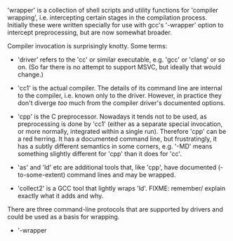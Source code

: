 'wrapper' is a collection of shell scripts and utility functions for
'compiler wrapping', i.e. intercepting certain stages in the
compilation process. Initially these were written specially for use
with gcc's '-wrapper' option to intercept preprocessing, but are now
somewhat broader.

Compiler invocation is surprisingly knotty. Some terms:

- 'driver' refers to the 'cc' or similar executable, e.g. 'gcc' or
'clang' or so on. (So far there is no attempt to support MSVC, but
ideally that would change.)

- 'cc1' is the actual compiler. The details of its command line are
internal to the compiler, i.e. known only to the driver. However,  in
practice they don't diverge *too* much from the compiler  driver's
documented options.

- 'cpp' is the C preprocessor. Nowadays it tends not to be used, as
preprocessing is done by 'cc1' (either as a separate special
invocation, or more normally, integrated within a single run).
Therefore 'cpp' can be a red herring. It has a documented command line,
but frustratingly, it has a subtly different semantics in  some corners,
e.g. '-MD' means something slightly different for  'cpp' than it does
for 'cc'.

- 'as' and 'ld' etc are additional tools that, like 'cpp', have
documented (-to-some-extent) command lines and may be wrapped.

- 'collect2' is a GCC tool that lightly wraps 'ld'. FIXME: remember/
explain exactly what it adds and why.

There are three command-line protocols that are supported by
drivers and could be used as a basis for wrapping.

- '-wrapper <script>': only GCC supports this, but it is the
easiest to use. For any tool that would ordinarily be run by the
driver, <script> is run, with

- '-###': both Clang and GCC also supports this. It simply dumps
the list of commands that would be run, but does not run them.

- '-Bprefix': changes the path prefix in which the driver looks for
its subservient tools such as 'cc1'. Both GCC and Clang support
this. With Clang, 'prefix' need not be a directory (but often is).

The usual issue with wrapping is that the above features may
already be used in any given build system, to perform its own
wrapping or introspection. To add one more layer of
wrapping/introspection therefore requires some finesse.

Currently 'wrapper' supports only the '-wrapper' protocol, but
support the others is desired also.

The main usage of 'wrapper' is to run or include it while setting
variables such as CPPWRAP or ASWRAP, to commands or shell functions
that should be used.

There is also some OCaml code in src/ which implements similar
rewriting of cpp (only) command lines. The main motivation was to
allow writing a 'cilpp' tool as a simpler driver of CIL
(alternative to the 'cilly' Perl script).

Some known client tools of 'wrapper' are:

- constructor-priority-checker (see example/; also used by liballocs build; uses CC1WRAP)

- cilpp  (in this repo; uses CPPWRAP)

- cccppp (in this repo; uses CPPWRAP)

- dbgcov (external; uses CPP)

- liballocs (allocs-wrapper: wraps 'as' using ASWRAP and defines 'my_cc1' but curiously does not set CC1WRAP)

TODO:

- test cases
    - how to test 'wrapper'? one big test is that it can compile a large codebase
- heed only *WRAP options; eliminate CPP
- renamings: CC1WRAP => CCWRAP (and rewrite options to driver form);
             CPPWRAP can stay as-is? (precedent: GNU Make defaults $(CPP) to 'cc -E')
- completely eliminate 'cpp' handling? what if we really do want to fake the preprocessor, e.g. in a build system that runs 'cpp'?
- compiler_args.ml:
   - firstly, make it correct w.r.t. whether it's processing cpp or driver command lines
   - secondly, can we eliminate this whole thing? it is used only by dbgcov, cilpp, cccppp
- cilpp:
   - firstly, rename to 'cilc' and make it a substitute only for cc -E (or, trivially, cc -MM?) command lines
   - secondly, restore the option to run it in place of 'cpp' if run as 'cilpp' (use Sys.argv.(0)) -- optional!
       - might be trivial! does/should it behaviour vary, whether it's given "-E <cc opts>" or "<cpp opts>"?
         It needs to run the "real" preprocessor.
